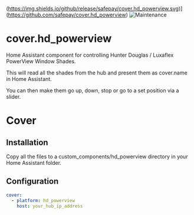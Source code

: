 (https://img.shields.io/github/release/safepay/cover.hd_powerview.svg)](https://github.com/safepay/cover.hd_powerview) ![Maintenance](https://img.shields.io/maintenance/yes/2019.svg)

# cover.hd_powerview
Home Assistant component for controlling Hunter Douglas / Luxaflex PowerView Window Shades.

This will read all the shades from the hub and present them as cover.name in Home Assistant.

You can then make them go up, down, stop or go to a set position via a slider.

# Cover
## Installation
Copy all the files to a custom_components/hd_powerview directory in your Home Assistant folder.

## Configuration
```yaml
cover:
  - platform: hd_powerview
    host: your_hub_ip_address
```
